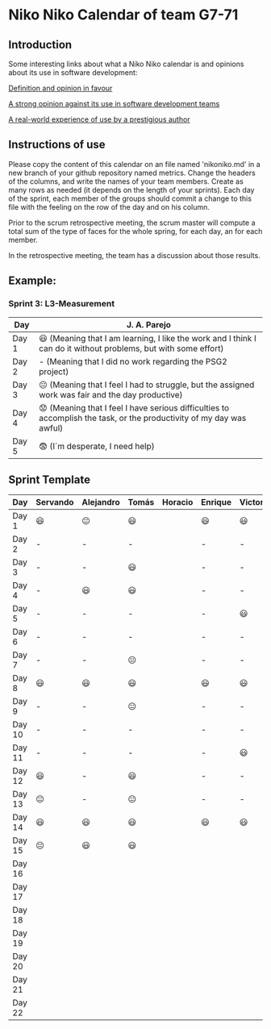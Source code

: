 # Niko Niko Calendar of team G7-71
## Introduction
Some interesting links about what a Niko Niko calendar is and opinions about its use in software development:

[Definition and opinion in favour](https://blog.teammood.com/2018/07/24/evaluating-your-teams-health-with-the-niko-niko-calendar.html?utm_source=google&utm_medium=cpc&utm_campaign=blog-niko-niko&utm_content=niko-niko&utm_term=niko%20niko%20calendar&gclid=Cj0KCQjwsYb0BRCOARIsAHbLPhGYfc7zpSwEDx8KE3VjlsTyy1M1F8O8lxyOPWQTpjf71RjXeD5rgWsaAmEhEALw_wcB)

[A strong opinion against its use in software development teams](https://www.tinypulse.com/blog/sk-niko-niko-calendar-workplace-morale)

[A real-world experience of use by a prestigious author](https://www.javiergarzas.com/2015/05/calendarios-niko-niko.html)
## Instructions of use
Please copy the content of this calendar on an file named 'nikoniko.md' in a new branch of your github repository named metrics.
Change the headers of the columns, and write the names of your team members.
Create as many rows as needed (it depends on the length of your sprints).
Each day of the sprint, each member of the groups should commit a change to this file with the feeling on the row of the day and on his column. 

Prior to the scrum retrospective meeting, the scrum master will compute a total sum of the type of faces for the whole spring, for each day, an for each member.

In the retrospective meeting, the team has a discussion about those results.

## Example:

### Sprint 3: L3-Measurement 

| Day           | J. A. Parejo  |
| ------------- | ------------- |
| Day 1         |    :smiley: (Meaning that I am learning, I like the work and I think I can do it without problems, but with some effort) |
| Day 2         |    - (Meaning that I did no work regarding the PSG2 project)           |
| Day 3         |    :neutral_face:  (Meaning that I feel I had to struggle, but the assigned work was fair and the day productive)          |:fearful:
| Day 4         |    :worried: (Meaning that I feel I have serious difficulties to accomplish the task, or the productivity of my day was awful)           |
| Day 5         |    :fearful:   (I´m desperate, I need help)        |


## Sprint Template

| Day           | Servando    | Alejandro  | Tomás     | Horacio     | Enrique     | Victor     |
| ------------- | ------------- | -------------  | -------------  | -------------  | -------------  | -------------  |
| Day 1         |   😃     |        😐        |      😃          |                |      😃          |         😃       |
| Day 2         |    -           |       -         |     -           |                |       -         |       -        |
| Day 3         |      -         |        -        |     😃          |               |         -       |       -         |
| Day 4         |      -         |       😃        |     😃          |                |         -       |       -         |
| Day 5         |      -         |       -         |       -         |                |           -     |           😃     |
| Day 6         |      -         |       -         |       -        |                |           -     |          -      |
| Day 7         |      -         |      -         |        😐        |                |           -     |         -       |
| Day 8         |     😃   |        😃        |         😃       |                |      😃          |       😃         |
| Day 9         |     -          |        -        |       😐         |                |        -        |        -        |
| Day 10        |     -         |         -       |          -      |                |           -     |        -        |
| Day 11        |     -         |       -        |            -    |               |             -   |         😃       |
| Day 12        |     😃  |        -        |            😃    |                |          -      |        -        |
| Day 13        |    😐    |        -        |       😐         |                |         -       |        -        |
| Day 14        |     😃       |      😃         |          😃      |                |        😃        |         😃       |
| Day 15        |      😐       |        😃       |       😃         |                |                |                |
| Day 16        |               |               |                |                |                |                |
| Day 17        |               |               |                |                |                |                |
| Day 18        |               |               |                |                |                |                |
| Day 19        |               |               |                |                |                |                |
| Day 20        |               |               |                |                |                |                |
| Day 21        |               |               |                |                |                |                |
| Day 22        |               |               |                |                |                |                |
